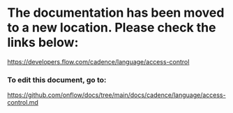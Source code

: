 # The documentation has been moved to a new location. Please check the links below:

https://developers.flow.com/cadence/language/access-control

### To edit this document, go to:

https://github.com/onflow/docs/tree/main/docs/cadence/language/access-control.md
